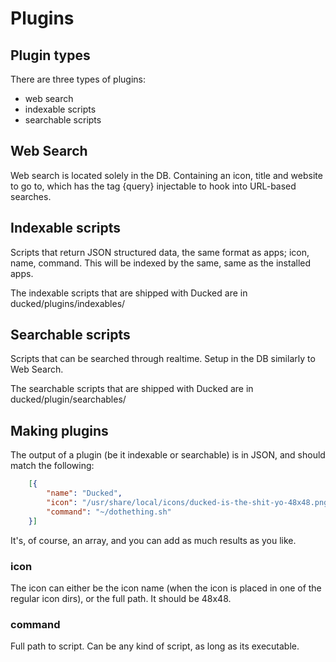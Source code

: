 # Plugins

## Plugin types

There are three types of plugins:

- web search
- indexable scripts
- searchable scripts

## Web Search
Web search is located solely in the DB. Containing an icon, title and website to go to, which has the tag {query} injectable to hook into URL-based searches.

## Indexable scripts
Scripts that return JSON structured data, the same format as apps; icon, name, command. This will be indexed by the same, same as the installed apps.

The indexable scripts that are shipped with Ducked are in ducked/plugins/indexables/

## Searchable scripts
Scripts that can be searched through realtime. Setup in the DB similarly to Web Search.

The searchable scripts that are shipped with Ducked are in ducked/plugin/searchables/


## Making plugins

The output of a plugin (be it indexable or searchable) is in JSON, and should match the following:

```json
    [{
        "name": "Ducked",
        "icon": "/usr/share/local/icons/ducked-is-the-shit-yo-48x48.png",
        "command": "~/dothething.sh"
    }]
```

It's, of course, an array, and you can add as much results as you like.


### icon

The icon can either be the icon name (when the icon is placed in one of the regular icon dirs), or the full path. It should be 48x48.

### command

Full path to script. Can be any kind of script, as long as its executable.